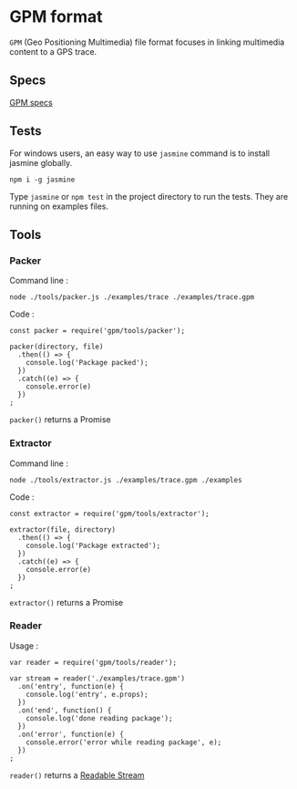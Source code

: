 # GPM format

`GPM` (Geo Positioning Multimedia) file format focuses in linking multimedia content to a GPS trace.

## Specs

[GPM specs](./package.md)

## Tests

For windows users, an easy way to use `jasmine` command is to install jasmine globally.

    npm i -g jasmine

Type `jasmine` or `npm test` in the project directory to run the tests. They are running on examples files.

## Tools

### Packer

Command line :

    node ./tools/packer.js ./examples/trace ./examples/trace.gpm

Code :

    const packer = require('gpm/tools/packer');

    packer(directory, file)
      .then(() => {
        console.log('Package packed');
      })
      .catch((e) => {
        console.error(e)
      })
    ;

`packer()` returns a Promise

### Extractor

Command line :

    node ./tools/extractor.js ./examples/trace.gpm ./examples

Code :

    const extractor = require('gpm/tools/extractor');

    extractor(file, directory)
      .then(() => {
        console.log('Package extracted');
      })
      .catch((e) => {
        console.error(e)
      })
    ;

`extractor()` returns a Promise


### Reader

Usage :

    var reader = require('gpm/tools/reader');

    var stream = reader('./examples/trace.gpm')
      .on('entry', function(e) {
        console.log('entry', e.props);
      })
      .on('end', function() {
        console.log('done reading package');
      })
      .on('error', function(e) {
        console.error('error while reading package', e);
      })
    ;

`reader()` returns a [Readable Stream](https://nodejs.org/api/stream.html#stream_class_stream_readable)
